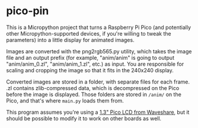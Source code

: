 # pico-pin

This is a Micropython project that turns a Raspberry Pi Pico (and potentially other Micropython-supported devices, if you're willing to tweak the parameters) into a little display for animated images.

Images are converted with the png2rgb565.py utility, which takes the image file and an output prefix (for example, "anim/anim" is going to output "anim/anim_0.zl", "anim/anim_1.zl", etc.) as input. You are responsible for scaling and cropping the image so that it fits in the 240x240 display.

Converted images are stored in a folder, with separate files for each frame. .zl contains zlib-compressed data, which is decompressed on the Pico before the image is displayed. Those folders are stored in `/anim/` on the Pico, and that's where `main.py` loads them from.

This program assumes you're using a [1.3" Pico LCD from Waveshare](https://www.waveshare.com/pico-lcd-1.3.htm), but it should be possible to modify it to work on other boards as well.
